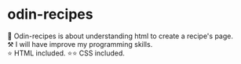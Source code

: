 # odin-recipes
🌌 Odin-recipes is about understanding html to create a recipe's page. 
<br>
⚒️ I will have improve my programming skills. 
<br>
⭐ HTML included.
⭐⭐ CSS included.
